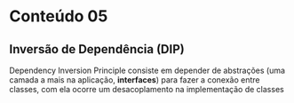 <h1> Conteúdo 05 </h1>

## Inversão de Dependência (DIP)

Dependency Inversion Principle consiste em depender de abstrações (uma camada a mais na aplicação, **interfaces**) para fazer a conexão entre classes, com ela ocorre um desacoplamento na implementação de classes
